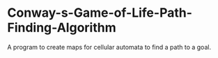 # Conway-s-Game-of-Life-Path-Finding-Algorithm
A program to create maps for cellular automata to find a path to a goal.
